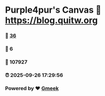# Purple4pur's Canvas :link: https://blog.quitw.org 
### :page_facing_up: [36](https://blog.quitw.org/tag.html) 
### :speech_balloon: 6 
### :hibiscus: 107927 
### :alarm_clock: 2025-09-26 17:29:56 
### Powered by :heart: [Gmeek](https://github.com/Meekdai/Gmeek)
